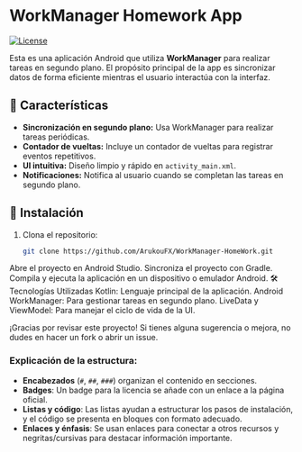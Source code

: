 # WorkManager Homework App

[![License](https://img.shields.io/badge/License-MIT-blue.svg)](https://opensource.org/licenses/MIT)

Esta es una aplicación Android que utiliza **WorkManager** para realizar tareas en segundo plano. El propósito principal de la app es sincronizar datos de forma eficiente mientras el usuario interactúa con la interfaz.

## 📱 Características

- **Sincronización en segundo plano:** Usa WorkManager para realizar tareas periódicas.
- **Contador de vueltas:** Incluye un contador de vueltas para registrar eventos repetitivos.
- **UI intuitiva:** Diseño limpio y rápido en `activity_main.xml`.
- **Notificaciones:** Notifica al usuario cuando se completan las tareas en segundo plano.

## 🚀 Instalación

1. Clona el repositorio:
   ```bash
   git clone https://github.com/ArukouFX/WorkManager-HomeWork.git
Abre el proyecto en Android Studio.
Sincroniza el proyecto con Gradle.
Compila y ejecuta la aplicación en un dispositivo o emulador Android.
🛠️ Tecnologías Utilizadas
Kotlin: Lenguaje principal de la aplicación.
Android WorkManager: Para gestionar tareas en segundo plano.
LiveData y ViewModel: Para manejar el ciclo de vida de la UI.

¡Gracias por revisar este proyecto! Si tienes alguna sugerencia o mejora, no dudes en hacer un fork o abrir un issue.


### Explicación de la estructura:

- **Encabezados** (`#`, `##`, `###`) organizan el contenido en secciones.
- **Badges**: Un badge para la licencia se añade con un enlace a la página oficial.
- **Listas y código**: Las listas ayudan a estructurar los pasos de instalación, y el código se presenta en bloques con formato adecuado.
- **Enlaces y énfasis**: Se usan enlaces para conectar a otros recursos y negritas/cursivas para destacar información importante.
